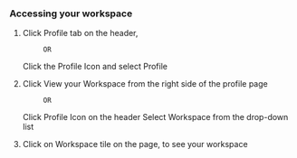 ### Accessing your workspace
1. Click Profile tab on the header, 

			OR
   Click the Profile Icon and select Profile
   <Image>

2. Click View your Workspace from the right side of the profile page
			
            OR
  
   Click Profile Icon on the header
   Select Workspace from the drop-down list 
   <Image>
  
 3. Click on Workspace tile on the page, to see your workspace
 	<Image>
